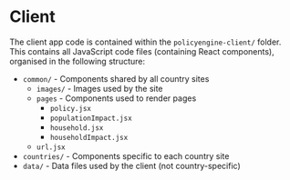 # Client

The client app code is contained within the `policyengine-client/` folder. This contains all JavaScript code files (containing React components), organised in the following structure:

* `common/` - Components shared by all country sites
  * `images/` - Images used by the site
  * `pages` - Components used to render pages
    * `policy.jsx`
    * `populationImpact.jsx`
    * `household.jsx`
    * `householdImpact.jsx`
  * `url.jsx`
* `countries/` - Components specific to each country site
* `data/` - Data files used by the client (not country-specific)
